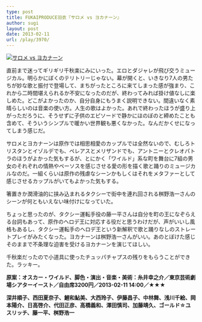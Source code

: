```yaml
---
type: post
title: FUKAIPRODUCE羽衣『サロメ vs ヨカナーン』
author: sugi
layout: post
date: 2013-02-11
url: /play/3970/
---
```

<a href="http://i0.wp.com/asharpminor.com/wp-content/uploads/2013/02/salome.jpg" onclick="_gaq.push(['_trackEvent', 'outbound-article', 'http://i0.wp.com/asharpminor.com/wp-content/uploads/2013/02/salome.jpg?resize=170%2C240', '']);" ><img src="http://i0.wp.com/asharpminor.com/wp-content/uploads/2013/02/salome.jpg?resize=170%2C240" alt="サロメ vs ヨカナーン" class="alignleft wp-image-3971" data-recalc-dims="1" /></a>

直前まで迷ってギリギリ千秋楽にみにいった。エロとダジャレが飛び交うミュージカル。明らかにぼくのテリトリーじゃない。幕が開くと、いきなり7人の男たちが妙な歌と振付で登場して、まちがったところに来てしまった感が強まり、これから二時間堪えられるか不安になったのだが、終わってみれば掛け値なしに楽しめた。どこがよかったのか、自分自身にもうまく説明できない。間違いなく素晴らしいのは音楽の使い方。人生の歌はよかった。あれで終わったほうが盛り上がっただろうに、そうせずに子供のエピソードで静かにほのぼのと締めたことも含めて、そういうシンプルで暖かい世界観も悪くなかった。なんだかくせになってしまう感じだ。

サロメとヨカナーンは原作では相思相愛のカップルでは全然ないので、むしろトリスタンとイゾルデでも、ペレアスとメリザンドでも、アントニーとクレオパトラのほうがよかった気もするが、とにかく「ワイルド」系な町を舞台に7組の男女のそれぞれの情熱やペーソスを感じさせる愛の形を描く歌と踊りのミュージカルなのだ。一組くらいは原作の残虐なシーンかもしくはそれをメタファーとして感じさせるカップルがいてもよかった気もする。

箸置きか潤滑油的に挟み込まれるタクシーで街中を連れ回される桝野浩一さんのシーンが何ともいえない味付けになっていた。

ちょっと思ったのが、タクシー運転手役の藤一平さんは自分を町の王になぞらえる台詞もあって、原作のヘロデ王に対応する役だと思うわけだが、声がいいし風格もあるし、タクシー運転手のヘロデ王という新解釈で歌と踊りなしのストレートプレイがみたくなった。ヨカナーンは桝野浩一さんがいい。あのとぼけた感じそのままで不条理な迫害を受けるヨカナーンを演じてほしい。

千秋楽だったので小道具に使ったチュッパチャプスの残りをもらうことができた。ラッキー。

**原案：オスカー・ワイルド、脚色・演出・音楽・美術：糸井幸之介／東京芸術劇場シアターイースト／自由席3200円／2013-02-11 14:00／★★★**

**深井順子、西田夏奈子、鯉和鮎美、大西玲子、伊藤昌子、中林舞、浅川千絵、岡本陽介、日高啓介、代田正彦、高橋義和、澤田慎司、加藤靖久、ゴールド☆ユスリッチ、藤一平、桝野浩一**
